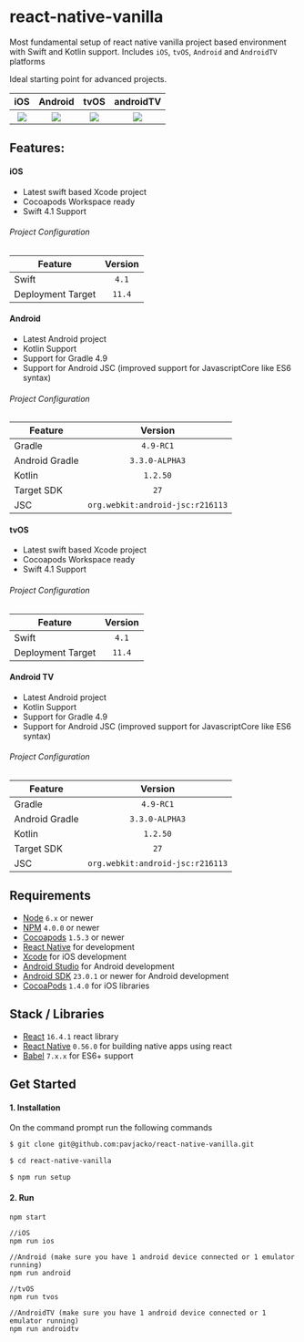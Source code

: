 # react-native-vanilla
Most fundamental setup of react native vanilla project based environment with Swift and Kotlin support. Includes `iOS`, `tvOS`, `Android` and `AndroidTV` platforms

Ideal starting point for advanced projects.

<table>
  <tr>
    <th>iOS</th><th>Android</th><th>tvOS</th><th>androidTV</th>
  </tr>
  <tr>
    <th>
      <img src="https://github.com/pavjacko/react-native-vanilla/blob/master/docs/rnv_ios.gif?raw=true" />
    </th><th>
    <img src="https://github.com/pavjacko/react-native-vanilla/blob/master/docs/rnv_android.gif?raw=true" />
    </th><th>
    <img src="https://github.com/pavjacko/react-native-vanilla/blob/master/docs/rnv_tvos.gif?raw=true" />
    </th><th>
    <img src="https://github.com/pavjacko/react-native-vanilla/blob/master/docs/rnv_android-tv.gif?raw=true" />
    </th>
  </tr>
</table>

## Features:


#### iOS
- Latest swift based Xcode project
- Cocoapods Workspace ready
- Swift 4.1 Support

###### Project Configuration

| Feature        | Version |
| ------------- |:-------------:|
| Swift      | `4.1`  |
| Deployment Target      | `11.4`  |

#### Android
- Latest Android project
- Kotlin Support
- Support for Gradle 4.9
- Support for Android JSC (improved support for JavascriptCore like ES6 syntax)

###### Project Configuration

| Feature        | Version |
| ------------- |:-------------:|
| Gradle      | `4.9-RC1`  |
| Android Gradle | `3.3.0-ALPHA3`  |
| Kotlin | `1.2.50`  |
| Target SDK      | `27`  |
| JSC      | `org.webkit:android-jsc:r216113`  |

#### tvOS
- Latest swift based Xcode project
- Cocoapods Workspace ready
- Swift 4.1 Support

###### Project Configuration

| Feature        | Version |
| ------------- |:-------------:|
| Swift      | `4.1`  |
| Deployment Target      | `11.4`  |

#### Android TV
- Latest Android project
- Kotlin Support
- Support for Gradle 4.9
- Support for Android JSC (improved support for JavascriptCore like ES6 syntax)

###### Project Configuration

| Feature        | Version |
| ------------- |:-------------:|
| Gradle      | `4.9-RC1`  |
| Android Gradle | `3.3.0-ALPHA3`  |
| Kotlin | `1.2.50`  |
| Target SDK      | `27`  |
| JSC      | `org.webkit:android-jsc:r216113`  |


## Requirements
- [Node](https://nodejs.org) `6.x` or newer
- [NPM](https://npmjs.com/) `4.0.0` or newer
- [Cocoapods](https://cocoapods.org) `1.5.3` or newer
- [React Native](http://facebook.github.io/react-native/docs/getting-started.html) for development
- [Xcode](https://developer.apple.com/xcode/) for iOS development
- [Android Studio](https://developer.android.com/studio/index.html) for Android development
- [Android SDK](https://developer.android.com/sdk/) `23.0.1` or newer for Android development
- [CocoaPods](https://cocoapods.org/) `1.4.0` for iOS libraries

## Stack / Libraries
- [React](https://facebook.github.io/react/) `16.4.1` react library
- [React Native](https://facebook.github.io/react-native/) `0.56.0` for building native apps using react
- [Babel](http://babeljs.io/) `7.x.x` for ES6+ support


## Get Started


#### 1. Installation

On the command prompt run the following commands

```sh
$ git clone git@github.com:pavjacko/react-native-vanilla.git

$ cd react-native-vanilla

$ npm run setup
```
#### 2. Run
```
npm start

//iOS
npm run ios

//Android (make sure you have 1 android device connected or 1 emulator running)
npm run android

//tvOS
npm run tvos

//AndroidTV (make sure you have 1 android device connected or 1 emulator running)
npm run androidtv
```

